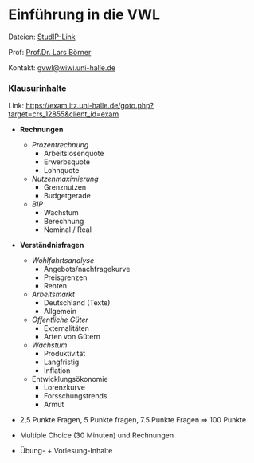# Einführung in die VWL

Dateien: [StudIP-Link](https://studip.uni-halle.de/dispatch.php/course/details?sem_id=cbc118b597a7b750d1503bfb3191295c)

Prof: [Prof.Dr. Lars Börner](https://studip.uni-halle.de:443/dispatch.php/profile?cid=cbc118b597a7b750d1503bfb3191295c&username=andfw)

Kontakt: gvwl@wiwi.uni-halle.de

### Klausurinhalte

Link: https://exam.itz.uni-halle.de/goto.php?target=crs_12855&client_id=exam

- **Rechnungen**
    - *Prozentrechnung*
        - Arbeitslosenquote
        - Erwerbsquote
        - Lohnquote
    - *Nutzenmaximierung*
        - Grenznutzen
        - Budgetgerade
    - *BIP*
        - Wachstum
        - Berechnung
        - Nominal / Real
- **Verständnisfragen**
    - *Wohlfahrtsanalyse*
        - Angebots/nachfragekurve
        - Preisgrenzen
        - Renten
    - *Arbeitsmarkt*
        - Deutschland (Texte)
        - Allgemein
    - *Öffentliche Güter*
        - Externalitäten
        - Arten von Gütern
    - *Wachstum*
        - Produktivität
        - Langfristig
        - Inflation
    - Entwicklungsökonomie
        - Lorenzkurve
        - Forsschungstrends
        - Armut



- 2,5 Punkte Fragen, 5 Punkte fragen, 7.5 Punkte Fragen => 100 Punkte
- Multiple Choice (30 Minuten) und Rechnungen
- Übung- + Vorlesung-Inhalte




